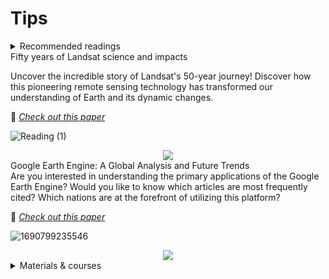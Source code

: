 # Tips

<details>
  <summary>Recommended readings</summary>
  <summary> Google Earth Engine and Artificial Intelligence (AI): A Comprehensive Review</summary>
📄 In this article, the authors provided a systematic review of relevant literature to identify recent research that incorporates AI methods in GEE.
Then, they discuss some of the major challenges of integrating GEE and AI and identify several priorities for future research.

📰 [*Check out this paper*](https://www.mdpi.com/2072-4292/14/14/3253)

</details>

<summary>Fifty years of Landsat science and impacts</summary>

  Uncover the incredible story of Landsat's 50-year journey! Discover how this pioneering remote sensing technology has transformed our understanding of Earth and its dynamic changes.

📰 [*Check out this paper*](https://www.sciencedirect.com/science/article/pii/S0034425722003054)

![Reading (1)](https://github.com/rafaelatiengo/Tips/assets/77443417/0390d1e9-d05b-4375-a111-2dec75f8cd3c)
<div align="center" width="50px">
<img src="![Reading (1)](https://github.com/rafaelatiengo/Tips/assets/77443417/0390d1e9-d05b-4375-a111-2dec75f8cd3c)" />
</div>

<summary> Google Earth Engine: A Global Analysis and Future Trends</summary>
Are you interested in understanding the primary applications of the Google Earth Engine? 
Would you like to know which articles are most frequently cited? 
Which nations are at the forefront of utilizing this platform?

📰 [*Check out this paper*](https://www.mdpi.com/2072-4292/15/14/3675)

![1690799235546](https://github.com/rafaelatiengo/Tips/assets/77443417/06179c48-65da-4a84-a458-0427474bb86f)
<div align="center" width="50px">
<img src="![Reading (1)](![1690799235546](https://github.com/rafaelatiengo/Tips/assets/77443417/06179c48-65da-4a84-a458-0427474bb86f)" />
</div>
</details>



<details>
<summary>Materials & courses</summary>
</details>
